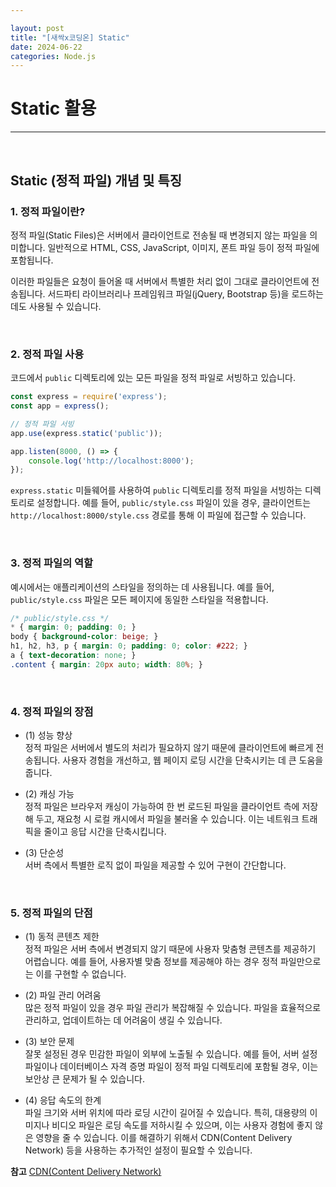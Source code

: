 ```yaml
---

layout: post
title: "[새싹x코딩온] Static"
date: 2024-06-22
categories: Node.js
---
```


# Static 활용

<hr>
<br>

## Static (정적 파일) 개념 및 특징

### 1. 정적 파일이란?

정적 파일(Static Files)은 서버에서 클라이언트로 전송될 때 변경되지 않는 파일을 의미합니다. 일반적으로 HTML, CSS, JavaScript, 이미지, 폰트 파일 등이 정적 파일에 포함됩니다. 

이러한 파일들은 요청이 들어올 때 서버에서 특별한 처리 없이 그대로 클라이언트에 전송됩니다. 서드파티 라이브러리나 프레임워크 파일(jQuery, Bootstrap 등)을 로드하는데도 사용될 수 있습니다.

<br>

### 2. 정적 파일 사용

코드에서 `public` 디렉토리에 있는 모든 파일을 정적 파일로 서빙하고 있습니다.

```javascript
const express = require('express');
const app = express();

// 정적 파일 서빙
app.use(express.static('public'));

app.listen(8000, () => {
    console.log('http://localhost:8000');
});
```

`express.static` 미들웨어를 사용하여 `public` 디렉토리를 정적 파일을 서빙하는 디렉토리로 설정합니다. 예를 들어, `public/style.css` 파일이 있을 경우, 클라이언트는 `http://localhost:8000/style.css` 경로를 통해 이 파일에 접근할 수 있습니다.

<br>

### 3. 정적 파일의 역할

예시에서는 애플리케이션의 스타일을 정의하는 데 사용됩니다. 예를 들어, `public/style.css` 파일은 모든 페이지에 동일한 스타일을 적용합니다. 

```css
/* public/style.css */
* { margin: 0; padding: 0; }
body { background-color: beige; }
h1, h2, h3, p { margin: 0; padding: 0; color: #222; }
a { text-decoration: none; }
.content { margin: 20px auto; width: 80%; }
```

<br>

### 4. 정적 파일의 장점

- (1) 성능 향상 <br>
정적 파일은 서버에서 별도의 처리가 필요하지 않기 때문에 클라이언트에 빠르게 전송됩니다. 사용자 경험을 개선하고, 웹 페이지 로딩 시간을 단축시키는 데 큰 도움을 줍니다.

- (2) 캐싱 가능 <br>
정적 파일은 브라우저 캐싱이 가능하여 한 번 로드된 파일을 클라이언트 측에 저장해 두고, 재요청 시 로컬 캐시에서 파일을 불러올 수 있습니다. 이는 네트워크 트래픽을 줄이고 응답 시간을 단축시킵니다.

- (3) 단순성 <br>
서버 측에서 특별한 로직 없이 파일을 제공할 수 있어 구현이 간단합니다.

<br>

### 5. 정적 파일의 단점

- (1) 동적 콘텐츠 제한 <br>
정적 파일은 서버 측에서 변경되지 않기 때문에 사용자 맞춤형 콘텐츠를 제공하기 어렵습니다. 예를 들어, 사용자별 맞춤 정보를 제공해야 하는 경우 정적 파일만으로는 이를 구현할 수 없습니다.

- (2) 파일 관리 어려움 <br>
많은 정적 파일이 있을 경우 파일 관리가 복잡해질 수 있습니다. 파일을 효율적으로 관리하고, 업데이트하는 데 어려움이 생길 수 있습니다.

- (3) 보안 문제 <br>
잘못 설정된 경우 민감한 파일이 외부에 노출될 수 있습니다. 예를 들어, 서버 설정 파일이나 데이터베이스 자격 증명 파일이 정적 파일 디렉토리에 포함될 경우, 이는 보안상 큰 문제가 될 수 있습니다.

- (4) 응답 속도의 한계 <br>
파일 크기와 서버 위치에 따라 로딩 시간이 길어질 수 있습니다. 특히, 대용량의 이미지나 비디오 파일은 로딩 속도를 저하시킬 수 있으며, 이는 사용자 경험에 좋지 않은 영향을 줄 수 있습니다. 이를 해결하기 위해서 CDN(Content Delivery Network) 등을 사용하는 추가적인 설정이 필요할 수 있습니다.

**참고**
[CDN(Content Delivery Network)](https://aws.amazon.com/ko/what-is/cdn/)